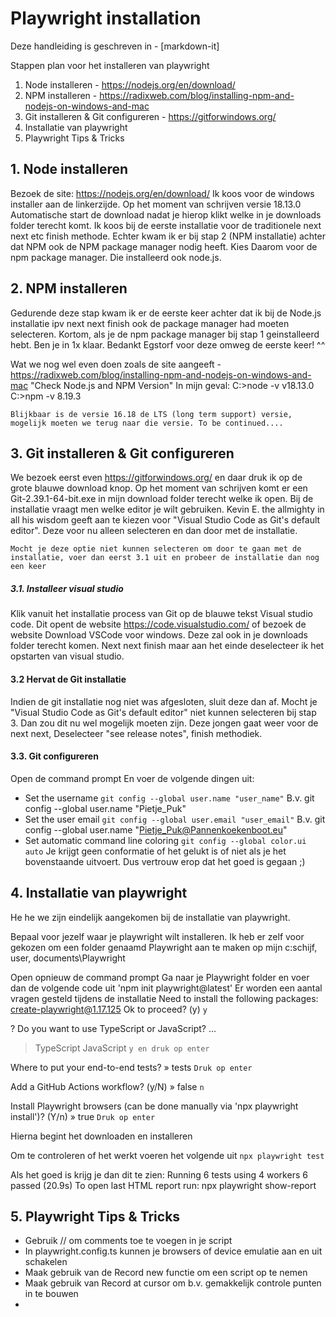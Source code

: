 # Playwright installation

Deze handleiding is geschreven in - [markdown-it] 

Stappen plan voor het installeren van playwright
1. Node installeren - https://nodejs.org/en/download/
2. NPM installeren - https://radixweb.com/blog/installing-npm-and-nodejs-on-windows-and-mac
3. Git installeren & Git configureren - https://gitforwindows.org/
4. Installatie van playwright
5. Playwright Tips & Tricks


## 1. Node installeren
Bezoek de site: https://nodejs.org/en/download/
Ik koos voor de windows installer aan de linkerzijde. Op het moment van schrijven versie 18.13.0 
Automatische start de download nadat je hierop klikt welke in je downloads folder terecht komt. 
Ik koos bij de eerste installatie voor de traditionele next next etc finish methode. Echter kwam ik er bij stap 2 (NPM installatie) achter dat NPM ook de NPM package manager nodig heeft. 
Kies Daarom voor de npm package manager. Die installeerd ook node.js.

## 2. NPM installeren
Gedurende deze stap kwam ik er de eerste keer achter dat ik bij de Node.js installatie ipv next next finish ook de package manager had moeten selecteren.
Kortom, als je de npm package manager bij stap 1 geinstalleerd hebt. Ben je in 1x klaar. Bedankt Egstorf voor deze omweg de eerste keer! ^^

Wat we nog wel even doen zoals de site aangeeft - https://radixweb.com/blog/installing-npm-and-nodejs-on-windows-and-mac
"Check Node.js and NPM Version"
In mijn geval:
C:\>node -v
v18.13.0
C:\>npm -v
8.19.3

`Blijkbaar is de versie 16.18 de LTS (long term support) versie, mogelijk moeten we terug naar die versie. To be continued....`

## 3. Git installeren & Git configureren
We bezoek eerst even https://gitforwindows.org/ en daar druk ik op de grote blauwe download knop.
Op het moment van schrijven komt er een Git-2.39.1-64-bit.exe in mijn download folder terecht welke ik open.
Bij de installatie vraagt men welke editor je wilt gebruiken. Kevin E. the allmighty in all his wisdom geeft aan te kiezen voor "Visual Studio Code as Git's default editor". Deze voor nu alleen selecteren en dan door met de installatie. 

`Mocht je deze optie niet kunnen selecteren om door te gaan met de installatie, voer dan eerst 3.1 uit en probeer de installatie dan nog een keer`

##### 3.1. Installeer visual studio 
Klik vanuit het installatie process van Git op de blauwe tekst Visual studio code. Dit opent de website https://code.visualstudio.com/ of bezoek de website
Download VSCode voor windows. Deze zal ook in je downloads folder terecht komen.
Next next finish maar aan het einde deselecteer ik het opstarten van visual studio.

#### 3.2 Hervat de Git installatie
Indien de git installatie nog niet was afgesloten, sluit deze dan af. 
Mocht je "Visual Studio Code as Git's default editor" niet kunnen selecteren bij stap 3. Dan zou dit nu wel mogelijk moeten zijn. Deze jongen gaat weer voor de next next, Deselecteer "see release notes", finish methodiek. 

#### 3.3. Git configureren
Open de command prompt
En voer de volgende dingen uit:
- Set the username 
`git config --global user.name "user_name"`
B.v. git config --global user.name "Pietje_Puk"
- Set the user email
`git config --global user.email "user_email"`
B.v. git config --global user.name "Pietje_Puk@Pannenkoekenboot.eu"
- Set automatic command line coloring
`git config --global color.ui auto`
Je krijgt geen conformatie of het gelukt is of niet als je het bovenstaande uitvoert. Dus vertrouw erop dat het goed is gegaan ;) 

## 4. Installatie van playwright
He he we zijn eindelijk aangekomen bij de installatie van playwright.

Bepaal voor jezelf waar je playwright wilt installeren. Ik heb er zelf voor gekozen om een folder genaamd Playwright aan te maken op mijn c:schijf, user, documents\Playwright

Open opnieuw de command prompt
Ga naar je Playwright folder en voer dan de volgende code uit
'npm init playwright@latest'
Er worden een aantal vragen gesteld tijdens de installatie
Need to install the following packages:
  create-playwright@1.17.125
Ok to proceed? (y) `y`

? Do you want to use TypeScript or JavaScript? ...
> TypeScript
  JavaScript
`y en druk op enter`

Where to put your end-to-end tests? » tests
`Druk op enter`

 Add a GitHub Actions workflow? (y/N) » false
 `n`

 Install Playwright browsers (can be done manually via 'npx playwright install')? (Y/n) » true
 `Druk op enter`

Hierna begint het downloaden en installeren

Om te controleren of het werkt voeren het volgende uit
`npx playwright test`

Als het goed is krijg je dan dit te zien:
Running 6 tests using 4 workers
  6 passed (20.9s)
To open last HTML report run:
  npx playwright show-report
  
  
## 5. Playwright Tips & Tricks 
- Gebruik // om comments toe te voegen in je script
- In playwright.config.ts kunnen je browsers of device emulatie aan en uit schakelen
- Maak gebruik van de Record new functie om een script op te nemen
- Maak gebruik van Record at cursor om b.v. gemakkelijk controle punten in te bouwen
- 





